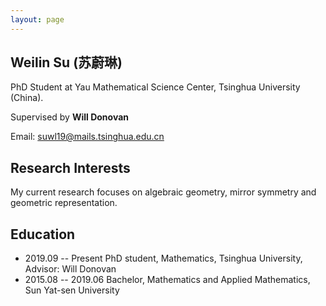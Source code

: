 ```yaml
---
layout: page
---
```


## Weilin Su (苏蔚琳)



PhD Student at Yau Mathematical Science Center, Tsinghua University (China).


Supervised by **Will Donovan**


Email: suwl19@mails.tsinghua.edu.cn



## Research Interests

My current research focuses on algebraic geometry, mirror symmetry and geometric representation.


## Education

- 2019.09 -- Present  PhD student, Mathematics, Tsinghua University, Advisor: Will Donovan
- 2015.08 -- 2019.06  Bachelor, Mathematics and Applied Mathematics, Sun Yat-sen University
